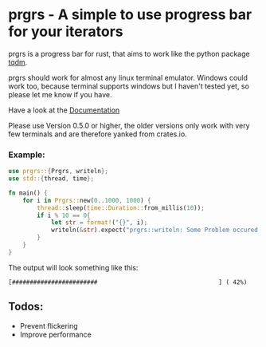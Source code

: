 # prgrs - A simple to use progress bar for your iterators
prgrs is a progress bar for rust, that aims to work like the python package [tqdm](https://github.com/tqdm/tqdm).



prgrs should work for almost any linux terminal emulator. Windows could work too, because terminal supports windows but I haven't tested yet, so please let me know if you have.

Have a look at the [Documentation](https://docs.rs/prgrs)

Please use Version 0.5.0 or higher, the older versions only work with very few terminals and are therefore yanked from crates.io.

### Example:
```rust
use prgrs::{Prgrs, writeln};
use std::{thread, time};

fn main() {
    for i in Prgrs::new(0..1000, 1000) {
        thread::sleep(time::Duration::from_millis(10));
        if i % 10 == 0{
            let str = format!("{}", i);
            writeln(&str).expect("prgrs::writeln: Some Problem occured while trying to print");
        }
    }
}
```
The output will look something like this: 
```
[########################                                  ] ( 42%)
```

## Todos:
- Prevent flickering
- Improve performance

